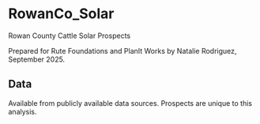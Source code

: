 # RowanCo_Solar
Rowan County Cattle Solar Prospects

Prepared for Rute Foundations and PlanIt Works by Natalie Rodriguez, September 2025.

## Data
Available from publicly available data sources. 
Prospects are unique to this analysis.
